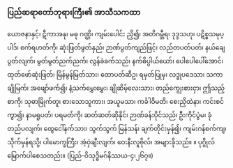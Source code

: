 ### ပြည်ဆရာတော်ဘုရားကြီး၏ အာသီသကထာ

ယောဇနာနှင့်၊ ဋီကာအနု၊ မဓု ဂဏ္ဌိ၊ ကျမ်းပေါင်း ညှိ၍၊ အတိဂမ္ဘီရ၊ ဒုဒ္ဒသဟု၊ ပဋိစ္စသမုပ္ပါဒ်၊ စက်ရဟတ်ကို၊ ဆုံးဖြတ်ဖွတ်နှည်၊ ဉာဏ်ပွတ်ကျည်ဖြင့်၊ လည်တပတ်ပတ်၊ နယ်ချေပွတ်လျက်၊ မွတ်မွတ်ညက်ညက်၊ လွန်ခဲခက်သည်၊ နက်ဓိပ္ပါယ်ယော်၊ ပေါပေါပေါ်အောင်၊ ထုတ်ဖော်ဆုံးဖြတ်၊ မြိန်မွန်မြတ်သား၊ ထောပတ်ဆီဥ၊ ရမှတ်ပြုမှ၊ လဒ္ဓုပဒေသာ၊ သကာချိုမြက်၊ အဖျော်ဖက်၍၊ နံ့သက်မွှေးမွှေး၊ ချိုဆိမ့်လေးသား၊ တည်ကျွေးစားငှာ၊ ဤသည့်စာကို၊ သုဓာမြိုက်တူ၊ စားသောသူကား၊ အယူမသာ၊ ကင်္ခါဝိမတိ၊ စေးညှိထဲနာ၊ ကင်းစင်ကွာ၍၊ နာမရူပတ်၊ ပရမတ်ကို၊ ဆတ်ဆတ်ဆိုနိုင်၊ ဉာဏ်ခန်းပိုင်သည်၊ ဦးကိုင်ပွဲမ၊ ခုံတည်ပလျက်၊ ထွေငေါ်နက်သား၊ သွက်သွက် မြန်သန်၊ ချက်တိုင်းမှန်၍၊ ကျမ်းဂန်စက်ကျ၊ သိုက်မှန်ရသို့၊ ပါမောက္ခကြီး၊ အံ့ဝှဲချီးလျက်၊ ဝေးနီးလူဗိုလ်၊ အများခိုသည်။ ။ ပုဂ္ဂိုလ်မြောက်ပါစေသတည်း။ (ပြည်-ဝိသုဒ္ဓိမဂ်နိဿယ-၄၊၂၆၇။)